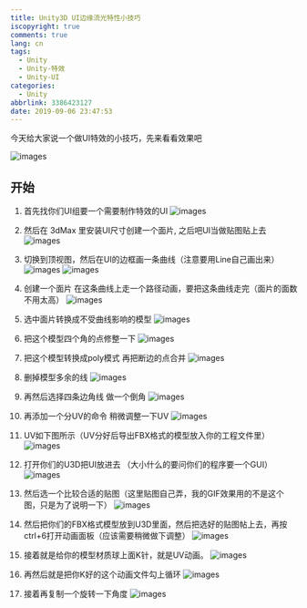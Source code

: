 ```yaml
---
title: Unity3D UI边缘流光特性小技巧
iscopyright: true
comments: true
lang: cn
tags:
  - Unity
  - Unity-特效
  - Unity-UI
categories:
  - Unity
abbrlink: 3386423127
date: 2019-09-06 23:47:53
---
```



今天给大家说一个做UI特效的小技巧，先来看看效果吧

![images](https://cdn.jsdelivr.net/gh/tdouguo/blog/static/u3d_ui_liuguang/01.gif)


## 开始

1. 首先找你们UI组要一个需要制作特效的UI
![images](https://cdn.jsdelivr.net/gh/tdouguo/blog/static/u3d_ui_liuguang/01.png)


2. 然后在 3dMax 里安装UI尺寸创建一个面片, 之后吧UI当做贴图贴上去
![images](https://cdn.jsdelivr.net/gh/tdouguo/blog/static/u3d_ui_liuguang/02.png)


3. 切换到顶视图，然后在UI的边框画一条曲线（注意要用Line自己画出来）
![images](https://cdn.jsdelivr.net/gh/tdouguo/blog/static/u3d_ui_liuguang/03-1.png)
![images](https://cdn.jsdelivr.net/gh/tdouguo/blog/static/u3d_ui_liuguang/03-2.png)

4. 创建一个面片 在这条曲线上走一个路径动画，要把这条曲线走完（面片的面数不用太高）
![images](https://cdn.jsdelivr.net/gh/tdouguo/blog/static/u3d_ui_liuguang/04.png)

5. 选中面片转换成不受曲线影响的模型
![images](https://cdn.jsdelivr.net/gh/tdouguo/blog/static/u3d_ui_liuguang/05.png)

6. 把这个模型四个角的点修整一下
![images](https://cdn.jsdelivr.net/gh/tdouguo/blog/static/u3d_ui_liuguang/06.png)

7. 把这个模型转换成poly模式 再把断边的点合并
![images](https://cdn.jsdelivr.net/gh/tdouguo/blog/static/u3d_ui_liuguang/07.png)

8. 删掉模型多余的线
![images](https://cdn.jsdelivr.net/gh/tdouguo/blog/static/u3d_ui_liuguang/08.png)

9. 再然后选择四条边角线  做一个倒角
![images](https://cdn.jsdelivr.net/gh/tdouguo/blog/static/u3d_ui_liuguang/09.png)

10. 再添加一个分UV的命令 稍微调整一下UV
![images](https://cdn.jsdelivr.net/gh/tdouguo/blog/static/u3d_ui_liuguang/10.png)

11. UV如下图所示（UV分好后导出FBX格式的模型放入你的工程文件里）
![images](https://cdn.jsdelivr.net/gh/tdouguo/blog/static/u3d_ui_liuguang/11.png)

12. 打开你们的U3D把UI放进去 （大小什么的要问你们的程序要一个GUI）
![images](https://cdn.jsdelivr.net/gh/tdouguo/blog/static/u3d_ui_liuguang/12.png)

13. 然后选一个比较合适的贴图（这里贴图自己弄，我的GIF效果用的不是这个图，只是为了说明一下）
![images](https://cdn.jsdelivr.net/gh/tdouguo/blog/static/u3d_ui_liuguang/13.png)

14. 然后把你们的FBX格式模型放到U3D里面，然后把选好的贴图帖上去，再按ctrl+6打开动画面板（应该需要稍微做下调整）
![images](https://cdn.jsdelivr.net/gh/tdouguo/blog/static/u3d_ui_liuguang/14.png)

15. 接着就是给你的模型材质球上面K针，就是UV动画。
![images](https://cdn.jsdelivr.net/gh/tdouguo/blog/static/u3d_ui_liuguang/15.png)

16. 再然后就是把你K好的这个动画文件勾上循环
![images](https://cdn.jsdelivr.net/gh/tdouguo/blog/static/u3d_ui_liuguang/16.png)

17. 接着再复制一个旋转一下角度
![images](https://cdn.jsdelivr.net/gh/tdouguo/blog/static/u3d_ui_liuguang/17.png)

